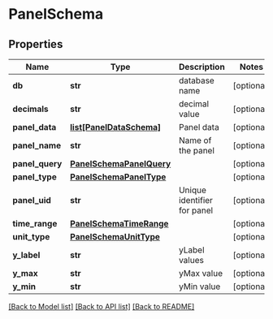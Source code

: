 # PanelSchema

## Properties
Name | Type | Description | Notes
------------ | ------------- | ------------- | -------------
**db** | **str** | database name | [optional] 
**decimals** | **str** | decimal value | [optional] 
**panel_data** | [**list[PanelDataSchema]**](PanelDataSchema.md) | Panel data | [optional] 
**panel_name** | **str** | Name of the panel | [optional] 
**panel_query** | [**PanelSchemaPanelQuery**](PanelSchemaPanelQuery.md) |  | [optional] 
**panel_type** | [**PanelSchemaPanelType**](PanelSchemaPanelType.md) |  | [optional] 
**panel_uid** | **str** | Unique identifier for panel | [optional] 
**time_range** | [**PanelSchemaTimeRange**](PanelSchemaTimeRange.md) |  | [optional] 
**unit_type** | [**PanelSchemaUnitType**](PanelSchemaUnitType.md) |  | [optional] 
**y_label** | **str** | yLabel values | [optional] 
**y_max** | **str** | yMax value | [optional] 
**y_min** | **str** | yMin value | [optional] 

[[Back to Model list]](../README.md#documentation-for-models) [[Back to API list]](../README.md#documentation-for-api-endpoints) [[Back to README]](../README.md)


